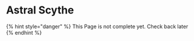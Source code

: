 # Astral Scythe

{% hint style="danger" %}
This Page is not complete yet. Check back later
{% endhint %}

